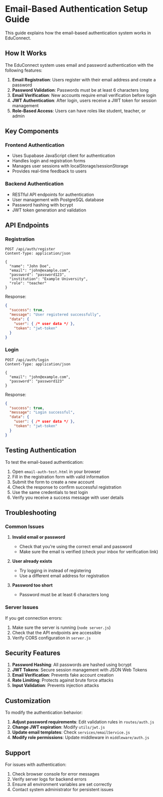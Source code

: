 # Email-Based Authentication Setup Guide

This guide explains how the email-based authentication system works in EduConnect.

## How It Works

The EduConnect system uses email and password authentication with the following features:

1. **Email Registration**: Users register with their email address and create a password
2. **Password Validation**: Passwords must be at least 6 characters long
3. **Email Verification**: New accounts require email verification before login
4. **JWT Authentication**: After login, users receive a JWT token for session management
5. **Role-Based Access**: Users can have roles like student, teacher, or admin

## Key Components

### Frontend Authentication
- Uses Supabase JavaScript client for authentication
- Handles login and registration forms
- Manages user sessions with localStorage/sessionStorage
- Provides real-time feedback to users

### Backend Authentication
- RESTful API endpoints for authentication
- User management with PostgreSQL database
- Password hashing with bcrypt
- JWT token generation and validation

## API Endpoints

### Registration
```
POST /api/auth/register
Content-Type: application/json

{
  "name": "John Doe",
  "email": "john@example.com",
  "password": "password123",
  "institution": "Example University",
  "role": "teacher"
}
```

Response:
```json
{
  "success": true,
  "message": "User registered successfully",
  "data": {
    "user": { /* user data */ },
    "token": "jwt-token"
  }
}
```

### Login
```
POST /api/auth/login
Content-Type: application/json

{
  "email": "john@example.com",
  "password": "password123"
}
```

Response:
```json
{
  "success": true,
  "message": "Login successful",
  "data": {
    "user": { /* user data */ },
    "token": "jwt-token"
  }
}
```

## Testing Authentication

To test the email-based authentication:

1. Open `email-auth-test.html` in your browser
2. Fill in the registration form with valid information
3. Submit the form to create a new account
4. Check the response to confirm successful registration
5. Use the same credentials to test login
6. Verify you receive a success message with user details

## Troubleshooting

### Common Issues

1. **Invalid email or password**
   - Check that you're using the correct email and password
   - Make sure the email is verified (check your inbox for verification link)

2. **User already exists**
   - Try logging in instead of registering
   - Use a different email address for registration

3. **Password too short**
   - Password must be at least 6 characters long

### Server Issues

If you get connection errors:
1. Make sure the server is running (`node server.js`)
2. Check that the API endpoints are accessible
3. Verify CORS configuration in `server.js`

## Security Features

1. **Password Hashing**: All passwords are hashed using bcrypt
2. **JWT Tokens**: Secure session management with JSON Web Tokens
3. **Email Verification**: Prevents fake account creation
4. **Rate Limiting**: Protects against brute force attacks
5. **Input Validation**: Prevents injection attacks

## Customization

To modify the authentication behavior:

1. **Adjust password requirements**: Edit validation rules in `routes/auth.js`
2. **Change JWT expiration**: Modify `utils/jwt.js`
3. **Update email templates**: Check `services/emailService.js`
4. **Modify role permissions**: Update middleware in `middleware/auth.js`

## Support

For issues with authentication:
1. Check browser console for error messages
2. Verify server logs for backend errors
3. Ensure all environment variables are set correctly
4. Contact system administrator for persistent issues